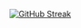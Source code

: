[![GitHub Streak](https://github-readme-streak-stats.herokuapp.com?user=)](https://git.io/streak-stats)
